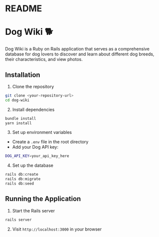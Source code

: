 # README
# Dog Wiki 🐕

Dog Wiki is a Ruby on Rails application that serves as a comprehensive database for dog lovers to discover and learn about different dog breeds, their characteristics, and view photos.

## Installation

1. Clone the repository
```bash
git clone <your-repository-url>
cd dog-wiki
```

2. Install dependencies
```bash
bundle install
yarn install
```

3. Set up environment variables
- Create a `.env` file in the root directory
- Add your Dog API key:
```bash
DOG_API_KEY=your_api_key_here
```

4. Set up the database
```bash
rails db:create
rails db:migrate
rails db:seed
```

## Running the Application

1. Start the Rails server
```bash
rails server
```

2. Visit `http://localhost:3000` in your browser